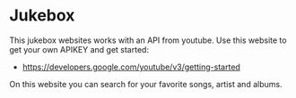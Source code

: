 # Jukebox
This jukebox websites works with an API from youtube.
Use this website to get your own APIKEY and get started:
-  https://developers.google.com/youtube/v3/getting-started

On this website you can search for your favorite songs, artist and albums.